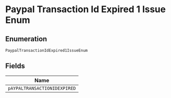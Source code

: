 
# Paypal Transaction Id Expired 1 Issue Enum

## Enumeration

`PaypalTransactionIdExpired1IssueEnum`

## Fields

| Name |
|  --- |
| `pAYPALTRANSACTIONIDEXPIRED` |

